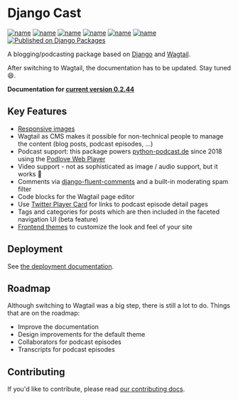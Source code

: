 # Django Cast

[![name](https://img.shields.io/badge/python-3.11%7C3.12%7C3.13-brightgreen)](https://img.shields.io/badge/python-3.10%7C3.11%7C3.12-brightgreen)
[![name](https://img.shields.io/badge/django-4.2%7C%7C5.0%7C5.1-brightgreen)](https://img.shields.io/badge/django-4.2%7C5.0%7C5.1-brightgreen)
[![name](https://img.shields.io/badge/wagtail-5%7C6-brightgreen)](https://img.shields.io/badge/wagtail-4%7C5-brightgreen)
[![name](https://badge.fury.io/py/django-cast.svg)](https://badge.fury.io/py/django-cast)
[![name](https://codecov.io/gh/ephes/django-cast/branch/develop/graph/badge.svg)](https://codecov.io/gh/ephes/django-cast)
[![name](https://img.shields.io/badge/code%20style-black-000000.svg)](https://github.com/ephes/django-cast)
[![Published on Django Packages](https://img.shields.io/badge/Published%20on-Django%20Packages-0c3c26)](https://djangopackages.org/packages/p/django-cast/)

A blogging/podcasting package based on [Django](https://www.djangoproject.com/)
and [Wagtail](https://wagtail.org).

After switching to Wagtail, the documentation has to be updated. Stay tuned 😄.

**Documentation for [current version 0.2.44](https://django-cast.readthedocs.io/en/develop/)**

## Key Features
- [Responsive images](https://django-cast.readthedocs.io/en/develop/features.html#responsive-images)
- Wagtail as CMS makes it possible for non-technical people to manage the content
  (blog posts, podcast episodes, ...)
- Podcast support: this package powers [python-podcast.de](https://python-podcast.de/show)
  since 2018 using the [Podlove Web Player](https://podlove.org/podlove-web-player/)
- Video support - not as sophisticated as image / audio support, but it works 🤗
- Comments via [django-fluent-comments](https://github.com/django-fluent/django-fluent-comments)
  and a built-in moderating spam filter
- Code blocks for the Wagtail page editor
- Use [Twitter Player Card](https://developer.twitter.com/en/docs/twitter-for-websites/cards/overview/player-card)
  for links to podcast episode detail pages
- Tags and categories for posts which are then included in the faceted navigation UI (beta feature)
- [Frontend themes](https://django-cast.readthedocs.io/en/develop/features.html#templates-themes) to
  customize the look and feel of your site

## Deployment

See [the deployment documentation](https://django-cast.readthedocs.io/en/develop/installation.html).

## Roadmap

Although switching to Wagtail was a big step, there is still a lot to do. Things that are on the roadmap:

- Improve the documentation
- Design improvements for the default theme
- Collaborators for podcast episodes
- Transcripts for podcast episodes

## Contributing

If you'd like to contribute, please read
[our contributing docs](https://django-cast.readthedocs.io/en/develop/contributing.html).
